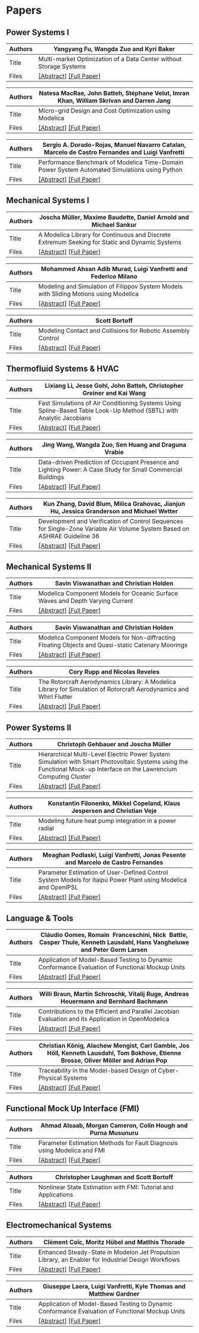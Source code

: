 # Papers


## Power Systems I

Authors | Yangyang Fu, Wangda Zuo and Kyri Baker 
--- | ---
Title | Multi-market Optimization of a Data Center without Storage Systems 
Files | [[Abstract]](Modelica_2020Conference_Abstracts.pdf)  [[Full Paper]](Modelica2020US_paper_8.pdf) 


Authors | Natesa MacRae, John Batteh, Stéphane Velut, Imran Khan, William Skrivan and Darren Jang 
--- | ---
Title | Micro-grid Design and Cost Optimization using Modelica 
Files | [[Abstract]](Modelica_2020Conference_Abstracts.pdf)   [[Full Paper]](Modelica2020US_paper_17.pdf) 


Authors | Sergio A. Dorado-Rojas, Manuel Navarro Catalan, Marcelo de Castro Fernandes and Luigi Vanfretti 
--- | ---
Title | Performance Benchmark of Modelica Time-Domain Power System Automated Simulations using Python
Files | [[Abstract]](Modelica_2020Conference_Abstracts.pdf)   [[Full Paper]](Modelica2020US_paper_28.pdf) 


## Mechanical Systems I

Authors | Joscha Müller, Maxime Baudette, Daniel Arnold and Michael Sankur 
--- | ---
Title | A Modelica Library for Continuous and Discrete Extremum Seeking for Static and Dynamic Systems
Files | [[Abstract]](Modelica_2020Conference_Abstracts.pdf)   [[Full Paper]](Modelica2020US_paper_16.pdf) 


Authors | Mohammed Ahsan Adib Murad, Luigi Vanfretti and Federico Milano
--- | ---
Title | Modeling and Simulation of Filippov System Models with Sliding Motions using Modelica
Files | [[Abstract]](Modelica_2020Conference_Abstracts.pdf)   [[Full Paper]](Modelica2020US_paper_23.pdf) 


Authors | Scott Bortoff
--- | ---
Title | Modeling Contact and Collisions for Robotic Assembly Control
Files | [[Abstract]](Modelica_2020Conference_Abstracts.pdf)   [[Full Paper]](Modelica2020US_paper_25.pdf) 


## Thermofluid Systems & HVAC

Authors | Lixiang Li, Jesse Gohl, John Batteh, Christopher Greiner and Kai Wang
--- | ---
Title | Fast Simulations of Air Conditioning Systems Using Spline-Based Table Look-Up Method (SBTL) with Analytic Jacobians
Files | [[Abstract]](Modelica_2020Conference_Abstracts.pdf)   [[Full Paper]](Modelica2020US_paper_18.pdf) 


Authors | Jing Wang, Wangda Zuo, Sen Huang and Draguna Vrabie
--- | ---
Title | Data-driven Prediction of Occupant Presence and Lighting Power: A Case Study for Small Commercial Buildings
Files | [[Abstract]](Modelica_2020Conference_Abstracts.pdf)   [[Full Paper]](Modelica2020US_paper_7.pdf) 


Authors | Kun Zhang, David Blum, Milica Grahovac, Jianjun Hu, Jessica Granderson and Michael Wetter
--- | ---
Title | Development and Verification of Control Sequences for Single-Zone Variable Air Volume System Based on ASHRAE Guideline 36
Files | [[Abstract]](Modelica_2020Conference_Abstracts.pdf)   [[Full Paper]](Modelica2020US_paper_19.pdf) 


## Mechanical Systems II

Authors | Savin Viswanathan and Christian Holden
--- | ---
Title | Modelica Component Models for Oceanic Surface Waves and Depth Varying Current
Files | [[Abstract]](Modelica_2020Conference_Abstracts.pdf)   [[Full Paper]](Modelica2020US_paper_3.pdf) 


Authors | Savin Viswanathan and Christian Holden
--- | ---
Title | Modelica Component Models for Non-diffracting Floating Objects and Quasi-static Catenary Moorings
Files | [[Abstract]](Modelica_2020Conference_Abstracts.pdf)   [[Full Paper]](Modelica2020US_paper_4.pdf) 


Authors | Cory Rupp and Nicolas Reveles
--- | ---
Title | The Rotorcraft Aerodynamics Library: A Modelica Library for Simulation of Rotorcraft Aerodynamics and Whirl Flutter
Files | [[Abstract]](Modelica_2020Conference_Abstracts.pdf)   [[Full Paper]](Modelica2020US_paper_12.pdf) 


## Power Systems II

Authors | Christoph Gehbauer and Joscha Müller
--- | ---
Title | Hierarchical Multi-Level Electric Power System Simulation with Smart Photovoltaic Systems using the Functional Mock-up Interface on the Lawrencium Computing Cluster
Files | [[Abstract]](Modelica_2020Conference_Abstracts.pdf)   [[Full Paper]](Modelica2020US_paper_20.pdf) 


Authors | Konstantin Filonenko, Mikkel Copeland, Klaus Jespersen and Christian Veje
--- | ---
Title | Modeling future heat pump integration in a power radial
Files | [[Abstract]](Modelica_2020Conference_Abstracts.pdf)   [[Full Paper]](Modelica2020US_paper_15.pdf) 


Authors | Meaghan Podlaski, Luigi Vanfretti, Jonas Pesente and Marcelo de Castro Fernandes
--- | ---
Title | Parameter Estimation of User-Defined Control System Models for Itaipú Power Plant using Modelica and OpenIPSL
Files | [[Abstract]](Modelica_2020Conference_Abstracts.pdf)   [[Full Paper]](Modelica2020US_paper_9.pdf) 


## Language & Tools

Authors | Cláudio Gomes, Romain  Franceschini, Nick  Battle, Casper Thule, Kenneth Lausdahl, Hans Vangheluwe and Peter Gorm Larsen
--- | ---
Title | Application of Model-Based Testing to Dynamic Conformance Evaluation of Functional Mockup Units
Files | [[Abstract]](Modelica_2020Conference_Abstracts.pdf)   [[Full Paper]](Modelica2020US_paper_1.pdf) 


Authors | Willi Braun, Martin Schroschk, Vitalij Ruge, Andreas Heuermann and Bernhard Bachmann
--- | ---
Title | Contributions to the Efficient and Parallel Jacobian Evaluation and its Application in OpenModelica
Files | [[Abstract]](Modelica_2020Conference_Abstracts.pdf)   [[Full Paper]](Modelica2020US_paper_10.pdf) 


Authors | Christian König, Alachew Mengist, Carl Gamble, Jos Höll, Kenneth Lausdahl, Tom Bokhove, Etienne Brosse, Oliver Möller and Adrian Pop
--- | ---
Title | Traceability in the Model-based Design of Cyber-Physical Systems
Files | [[Abstract]](Modelica_2020Conference_Abstracts.pdf)   [[Full Paper]](Modelica2020US_paper_11.pdf) 


## Functional Mock Up Interface (FMI)

Authors | Ahmad Alsaab, Morgan Cameron, Colin Hough and Purna Musunuru
--- | ---
Title | Parameter Estimation Methods for Fault Diagnosis using Modelica and FMI
Files | [[Abstract]](Modelica_2020Conference_Abstracts.pdf)   [[Full Paper]](Modelica2020US_paper_29.pdf) 


Authors | Christopher Laughman and Scott Bortoff
--- | ---
Title | Nonlinear State Estimation with FMI: Tutorial and Applications
Files | [[Abstract]](Modelica_2020Conference_Abstracts.pdf)   [[Full Paper]](Modelica2020US_paper_27.pdf) 

## Electromechanical Systems 

Authors | Clément Coïc, Moritz Hübel and Matthis Thorade
--- | ---
Title | Enhanced Steady-State in Modelon Jet Propulsion Library, an Enabler for Industrial Design Workflows
Files | [[Abstract]](Modelica_2020Conference_Abstracts.pdf)   [[Full Paper]](Modelica2020US_paper_25.pdf) 


Authors | Giuseppe Laera, Luigi Vanfretti, Kyle Thomas and Matthew Gardner
--- | ---
Title | Application of Model-Based Testing to Dynamic Conformance Evaluation of Functional Mockup Units
Files | [[Abstract]](Modelica_2020Conference_Abstracts.pdf)   [[Full Paper]](Modelica2020US_paper_6.pdf) 






